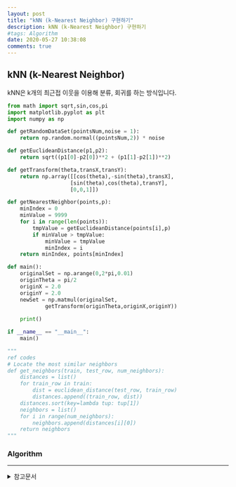```yaml
---
layout: post
title: "kNN (k-Nearest Neighbor) 구현하기"
description: kNN (k-Nearest Neighbor) 구현하기
#tags: Algorithm
date: 2020-05-27 10:38:08
comments: true
---
```


## kNN (k-Nearest Neighbor)

kNN은 k개의 최근접 이웃을 이용해 분류, 회귀를 하는 방식입니다.


```py
from math import sqrt,sin,cos,pi
import matplotlib.pyplot as plt
import numpy as np

def getRandomDataSet(pointsNum,noise = 1):
    return np.random.normal((pointsNum,2)) * noise

def getEuclideanDistance(p1,p2):
    return sqrt((p1[0]-p2[0])**2 + (p1[1]-p2[1])**2)

def getTransform(theta,transX,transY):
    return np.array([[cos(theta),-sin(theta),transX],
                    [sin(theta),cos(theta),transY],
                    [0,0,1]])

def getNearestNeighbor(points,p):
    minIndex = 0
    minValue = 9999
    for i in range(len(points)):
        tmpValue = getEuclideanDistance(points[i],p)
        if minValue > tmpValue:
            minValue = tmpValue
            minIndex = i
    return minIndex, points[minIndex]

def main():
    originalSet = np.arange(0,2*pi,0.01)
    originTheta = pi/2
    originX = 2.0
    originY = 2.0
    newSet = np.matmul(originalSet,
            getTransform(originTheta,originX,originY))
    
    print()

if __name__ == "__main__":
    main()

"""
ref codes
# Locate the most similar neighbors
def get_neighbors(train, test_row, num_neighbors):
	distances = list()
	for train_row in train:
		dist = euclidean_distance(test_row, train_row)
		distances.append((train_row, dist))
	distances.sort(key=lambda tup: tup[1])
	neighbors = list()
	for i in range(num_neighbors):
		neighbors.append(distances[i][0])
	return neighbors
"""

```

### Algorithm

<!-- psuedocode 설명? -->

---

<details>
<summary>참고문서</summary>
<div markdown="1">

- [k-nearest neighbors algorithm - Wikipedia](https://en.wikipedia.org/w/index.php?title=K-nearest_neighbors_algorithm&oldid=965347982)
- [implement-k-nearest-neighbors-in-python-from-scratch](https://machinelearningmastery.com/tutorial-to-implement-k-nearest-neighbors-in-python-from-scratch/)

</div>
</details>
<script id="dsq-count-scr" src="//msc9533.disqus.com/count.js" async></script>

